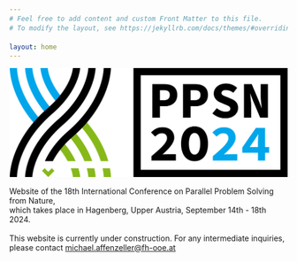 ```yaml
---
# Feel free to add content and custom Front Matter to this file.
# To modify the layout, see https://jekyllrb.com/docs/themes/#overriding-theme-defaults

layout: home
---
```


<div class="container py-5 text-justify">
    <div class="row">
        <div class="col-6 col-sm-6 col-md-3 col-lg-2">
            <img src="/assets/logo/ppsn2024-logo-v1.png" class="img-fluid" alt="PPSN 2024 logo">
        </div>
    </div>
</div>
<div class="container text-justify">
  <div class="row">
    <div class="col">        
        <p>
            Website of the 18th International Conference on Parallel Problem Solving from Nature,<br/>
            which takes place in Hagenberg, Upper Austria, September 14th - 18th 2024.
            <br/><br/>
            This website is currently under construction. For any intermediate inquiries, please contact <a class="link-offset-2" href="mailto:michael.affenzeller@fh-ooe.at">michael.affenzeller@fh-ooe.at</a>
        </p>
    </div>
  </div>
</div>

